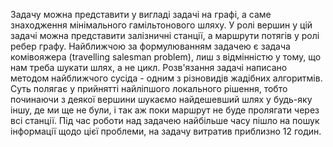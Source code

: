 Задачу можна представити у вигладі задачі на графі, а саме знаходження мінімального гамільтонового шляху.
У ролі вершин у цій задачі можна представити залізничні станції, а маршрути потягів у ролі ребер графу.
Найближчою за формулюванням задачею є задача комівояжера (travelling salesman problem), лиш з відмінністю у тому, що нам треба шукати шлях, а не цикл.
Розв'язання задачі написано методом найближчого сусіда - одним з різновидів жадібних алгоритмів.
Суть полягає у прийнятті найліпшого локального рішення, тобто починаючи з деякої вершини шукаємо найдешевший шлях у будь-яку іншу, 
де ми ще не були, і так аж поки маршрут не буде пролягати через всі станції.
Під час роботи над задачею найбільше часу пішло на пошук інформації щодо цієї проблеми, на задачу витратив приблизно 12 годин.
